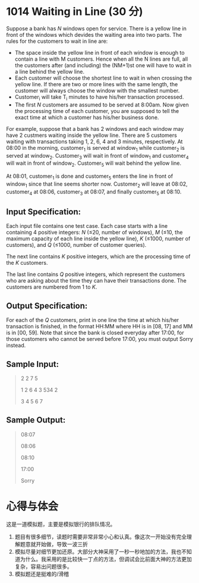 # 1014 Waiting in Line (30 分)
Suppose a bank has *N* windows open for service. There is a yellow line in front of the windows which devides the waiting area into two parts. The rules for the customers to wait in line are:

* The space inside the yellow line in front of each window is enough to contain a line with M customers. Hence when all the N lines are full, all the customers after (and including) the (NM+1)st one will have to wait in a line behind the yellow line.
* Each customer will choose the shortest line to wait in when crossing the yellow line. If there are two or more lines with the same length, the customer will always choose the window with the smallest number.
* Customer<sub>​i</sub> will take T<sub>i</sub> minutes to have his/her transaction processed.
* The first *N* customers are assumed to be served at 8:00am.
Now given the processing time of each customer, you are supposed to tell the exact time at which a customer has his/her business done.

For example, suppose that a bank has 2 windows and each window may have 2 custmers waiting inside the yellow line. There are 5 customers waiting with transactions taking 1, 2, 6, 4 and 3 minutes, respectively. At 08:00 in the morning, customer<sub>1</sub> is served at window<sub>1</sub> while customer<sub>2</sub> is served at window<sub>2</sub>. Customer<sub>3</sub> will wait in front of window<sub>1</sub> and customer<sub>4</sub> will wait in front of window<sub>2</sub>. Customer<sub>5</sub> will wait behind the yellow line.

At 08:01, customer<sub>1</sub> is done and customer<sub>5</sub> enters the line in front of window<sub>1</sub> since that line seems shorter now. Customer<sub>2</sub> will leave at 08:02, customer<sub>4</sub> at 08:06, customer<sub>3</sub> at 08:07, and finally customer<sub>5</sub> at 08:10.

## Input Specification:
Each input file contains one test case. Each case starts with a line containing 4 positive integers: *N* (≤20, number of windows), *M* (≤10, the maximum capacity of each line inside the yellow line), *K* (≤1000, number of customers), and *Q* (≤1000, number of customer queries).

The next line contains *K* positive integers, which are the processing time of the *K* customers.

The last line contains *Q* positive integers, which represent the customers who are asking about the time they can have their transactions done. The customers are numbered from 1 to *K*.

## Output Specification:
For each of the *Q* customers, print in one line the time at which his/her transaction is finished, in the format HH:MM where HH is in [08, 17] and MM is in [00, 59]. Note that since the bank is closed everyday after 17:00, for those customers who cannot be served before 17:00, you must output Sorry instead.

## Sample Input:

>2 2 7 5
>
>1 2 6 4 3 534 2
>
>3 4 5 6 7

## Sample Output:

>08:07
>
>08:06
>
>08:10
>
>17:00
>
>Sorry

# 心得与体会
这是一道模拟题，主要是模拟银行的排队情况。

1. 题目有很多细节，读题时需要非常非常小心和认真。像这次一开始没有完全理解题意就开始做，导致一波三折
2. 模拟尽量对细节更加还原。大部分大神采用了一秒一秒地加的方法，我也不知道为什么。我采用的是比较快一丁点的方法，但调试会比前面大神的方法更加复杂，容易出问题很多。
3. 模拟题还是挺难的/滑稽